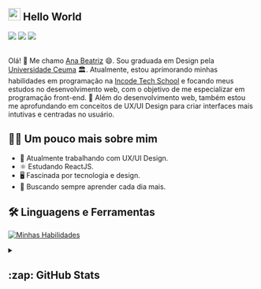 ## <img src="https://media.giphy.com/media/hvRJCLFzcasrR4ia7z/giphy.gif" width="25"> Hello World

<div>
  <a href="https://www.linkedin.com/in/ana-beatriz-lima-dev/" target="_blank"><img src="https://img.shields.io/badge/LinkedIn-0077B5?style=for-the-badge&logo=linkedin&logoColor=white"></a>
  <a href="" target="_blank"><img src="https://img.shields.io/badge/Dribbble-EA4C89?style=for-the-badge&logo=dribbble&logoColor=white" target="_blank"></a>
  <a href="" target="_blank"><img src="https://img.shields.io/badge/Behance-053EFF?style=for-the-badge&logo=behance&logoColor=white" target="_blank"></a>  
</div>                                                                            
&nbsp;

Olá! 👋 Me chamo [Ana Beatriz](https://www.linkedin.com/in/ana-beatriz-lima-dev/) 😄. Sou graduada em Design pela [Universidade Ceuma](https://www.extranet.ceuma.br/hotsite/) 🏛️. Atualmente, estou aprimorando minhas habilidades em programação na [Incode Tech School](https://www.linkedin.com/school/incode-tech-school/) e focando meus estudos no desenvolvimento web, com o objetivo de me especializar em programação front-end. 🌱 Além do desenvolvimento web, também estou me aprofundando em conceitos de UX/UI Design para criar interfaces mais intutivas e centradas no usuário.

## 👨‍🚀 Um pouco mais sobre mim
- 🔭 Atualmente trabalhando com UX/UI Design.
- ⚛️ Estudando ReactJS.
- 🖥️ Fascinada por tecnologia e design.
- 🚀 Buscando sempre aprender cada dia mais.
 
## 🛠️ Linguagens e Ferramentas  
[![Minhas Habilidades](https://skillicons.dev/icons?i=html,css,js,ts,react,figma,xd,ai)](https://skillicons.dev)

<details>
  <summary><h2>:zap: GitHub Stats</h2></summary>
  &nbsp;
  <div align="center">
    <a href="https://github.com/anapzw">
    <img height="180em" src="https://github-readme-stats.vercel.app/api?username=anapzw&show_icons=true&theme=outrun&include_all_commits=true&count_private=true"/>
    <img height="180em" src="https://github-readme-stats.vercel.app/api/top-langs/?username=anapzw&layout=compact&langs_count=7&theme=outrun"/>
  </div>
</details>



